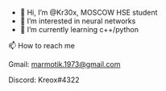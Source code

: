 - 👋 Hi, I’m @Kr30x, MOSCOW HSE student
- 👀 I’m interested in neural networks
- 🌱 I’m currently learning c++/python

📫 How to reach me

Gmail: marmotik.1973@gmail.com

Discord: Kreox#4322

<!---
Kr30x/Kr30x is a ✨ special ✨ repository because its `README.md` (this file) appears on your GitHub profile.
You can click the Preview link to take a look at your changes.
--->
